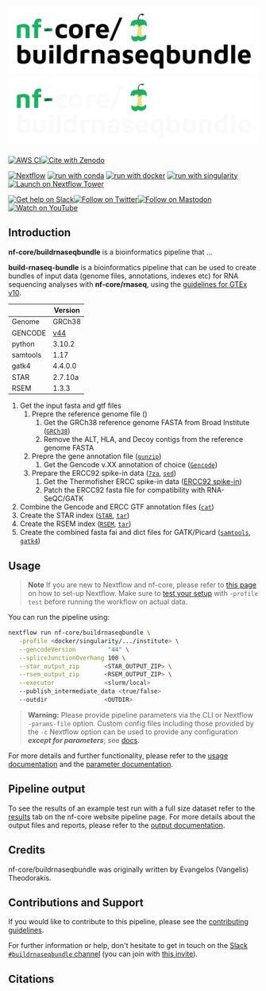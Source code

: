 # ![nf-core/buildrnaseqbundle](docs/images/nf-core-buildrnaseqbundle_logo_light.png#gh-light-mode-only) ![nf-core/buildrnaseqbundle](docs/images/nf-core-buildrnaseqbundle_logo_dark.png#gh-dark-mode-only)

[![AWS CI](https://img.shields.io/badge/CI%20tests-full%20size-FF9900?labelColor=000000&logo=Amazon%20AWS)](https://nf-co.re/buildrnaseqbundle/results)[![Cite with Zenodo](http://img.shields.io/badge/DOI-10.5281/zenodo.XXXXXXX-1073c8?labelColor=000000)](https://doi.org/10.5281/zenodo.XXXXXXX)

[![Nextflow](https://img.shields.io/badge/nextflow%20DSL2-%E2%89%A523.04.0-23aa62.svg)](https://www.nextflow.io/)
[![run with conda](http://img.shields.io/badge/run%20with-conda-3EB049?labelColor=000000&logo=anaconda)](https://docs.conda.io/en/latest/)
[![run with docker](https://img.shields.io/badge/run%20with-docker-0db7ed?labelColor=000000&logo=docker)](https://www.docker.com/)
[![run with singularity](https://img.shields.io/badge/run%20with-singularity-1d355c.svg?labelColor=000000)](https://sylabs.io/docs/)
[![Launch on Nextflow Tower](https://img.shields.io/badge/Launch%20%F0%9F%9A%80-Nextflow%20Tower-%234256e7)](https://tower.nf/launch?pipeline=https://github.com/nf-core/buildrnaseqbundle)

[![Get help on Slack](http://img.shields.io/badge/slack-nf--core%20%23buildrnaseqbundle-4A154B?labelColor=000000&logo=slack)](https://nfcore.slack.com/channels/buildrnaseqbundle)[![Follow on Twitter](http://img.shields.io/badge/twitter-%40nf__core-1DA1F2?labelColor=000000&logo=twitter)](https://twitter.com/nf_core)[![Follow on Mastodon](https://img.shields.io/badge/mastodon-nf__core-6364ff?labelColor=FFFFFF&logo=mastodon)](https://mstdn.science/@nf_core)[![Watch on YouTube](http://img.shields.io/badge/youtube-nf--core-FF0000?labelColor=000000&logo=youtube)](https://www.youtube.com/c/nf-core)

## Introduction

**nf-core/buildrnaseqbundle** is a bioinformatics pipeline that ...


**build-rnaseq-bundle** is a bioinformatics pipeline that can be used to create bundles of input data (genome files, annotations, indexes etc) for RNA sequencing analyses with **nf-core/rnaseq**, using the [guidelines for GTEx v10](https://github.com/broadinstitute/gtex-pipeline/blob/master/TOPMed_RNAseq_pipeline.md). 

|         | Version | 
| ------- | ------- | 
| Genome  | GRCh38  | 
| GENCODE | [v44](https://www.gencodegenes.org/human/release_44.html)|
| python  | 3.10.2  |
| samtools| 1.17    |
| gatk4   | 4.4.0.0 |
| STAR    | 2.7.10a | 
| RSEM    | 1.3.3   | 

<!-- TODO nf-core: Include a figure that guides the user through the major workflow steps. Many nf-core
     workflows use the "tube map" design for that. See https://nf-co.re/docs/contributing/design_guidelines#examples for examples.   -->
<!-- TODO nf-core: Fill in short bullet-pointed list of the default steps in the pipeline -->

1. Get the input fasta and gtf files 
    1. Prepre the reference genome file ()
        1. Get the GRCh38 reference genome FASTA from Broad Institute ([`GRCh38`](https://storage.googleapis.com/genomics-public-data/resources/broad/hg38/v0/Homo_sapiens_assembly38.fasta))
        2. Remove the ALT, HLA, and Decoy contigs from the reference genome FASTA 
   2. Prepre the gene annotation file ([`gunzip`](https://www.gnu.org/software/gzip/manual/gzip.html))
        1. Get the Gencode v.XX annotation of choice ([`Gencode`](https://www.gencodegenes.org/human/))
   3. Prepare the ERCC92 spike-in data ([`7za`](https://linux.die.net/man/1/7za), [`sed`](https://linux.die.net/man/1/sed))
        1. Get the Thermofisher ERCC spike-in data ([ERCC92 spike-in](https://tools.thermofisher.com/content/sfs/manuals/ERCC92.zip))
        2. Patch the ERCC92 fasta file for compatibility with RNA-SeQC/GATK
2. Combine the Gencode and ERCC GTF annotation files ([`cat`](https://linux.die.net/man/1/cat))
3. Create the STAR index ([`STAR`](https://github.com/alexdobin/STAR), [`tar`](https://www.linfo.org/tar.html))
4. Create the RSEM index ([`RSEM`](https://github.com/deweylab/RSEM), [`tar`](https://www.linfo.org/tar.html))
5. Create the combined fasta fai and dict files for GATK/Picard ([`samtools`](https://github.com/samtools/samtools), [`gatk4`](https://github.com/broadinstitute/gatk))

## Usage

> **Note**
> If you are new to Nextflow and nf-core, please refer to [this page](https://nf-co.re/docs/usage/installation) on how
> to set-up Nextflow. Make sure to [test your setup](https://nf-co.re/docs/usage/introduction#how-to-run-a-pipeline)
> with `-profile test` before running the workflow on actual data.

You can run the pipeline using:

<!-- TODO nf-core: update the following command to include all required parameters for a minimal example -->

```bash
nextflow run nf-core/buildrnaseqbundle \
   -profile <docker/singularity/.../institute> \
   --gencodeVersion         "44" \
   --spliceJunctionOverhang 100 \
   --star_output_zip       <STAR_OUTPUT_ZIP> \
   --rsem_output_zip       <RSEM_OUTPUT_ZIP> \
   --executor              <slurm/local>
   --publish_intermediate_data <true/false>
   --outdir                <OUTDIR>
```

> **Warning:**
> Please provide pipeline parameters via the CLI or Nextflow `-params-file` option. Custom config files including those
> provided by the `-c` Nextflow option can be used to provide any configuration _**except for parameters**_;
> see [docs](https://nf-co.re/usage/configuration#custom-configuration-files).

For more details and further functionality, please refer to the [usage documentation](https://nf-co.re/buildrnaseqbundle/usage) and the [parameter documentation](https://nf-co.re/buildrnaseqbundle/parameters).

## Pipeline output

To see the results of an example test run with a full size dataset refer to the [results](https://nf-co.re/buildrnaseqbundle/results) tab on the nf-core website pipeline page.
For more details about the output files and reports, please refer to the
[output documentation](https://nf-co.re/buildrnaseqbundle/output).

## Credits

nf-core/buildrnaseqbundle was originally written by Evangelos (Vangelis) Theodorakis.

## Contributions and Support

If you would like to contribute to this pipeline, please see the [contributing guidelines](.github/CONTRIBUTING.md).

For further information or help, don't hesitate to get in touch on the [Slack `#buildrnaseqbundle` channel](https://nfcore.slack.com/channels/buildrnaseqbundle) (you can join with [this invite](https://nf-co.re/join/slack)).

## Citations

